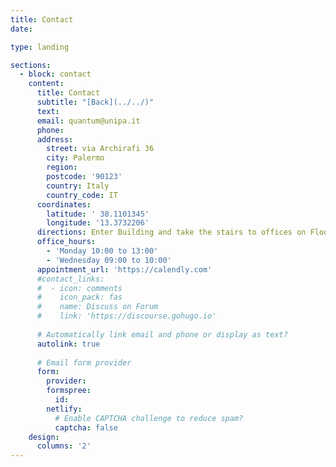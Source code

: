 ```yaml
---
title: Contact
date: 

type: landing

sections:
  - block: contact
    content:
      title: Contact
      subtitle: "[Back](../../)"
      text: 
      email: quantum@unipa.it
      phone: 
      address:
        street: via Archirafi 36
        city: Palermo
        region: 
        postcode: '90123'
        country: Italy
        country_code: IT
      coordinates:
        latitude: ' 38.1101345'
        longitude: '13.3732206'
      directions: Enter Building and take the stairs to offices on Floor 1
      office_hours:
        - 'Monday 10:00 to 13:00'
        - 'Wednesday 09:00 to 10:00'
      appointment_url: 'https://calendly.com'
      #contact_links:
      #  - icon: comments
      #    icon_pack: fas
      #    name: Discuss on Forum
      #    link: 'https://discourse.gohugo.io'
    
      # Automatically link email and phone or display as text?
      autolink: true
    
      # Email form provider
      form:
        provider: 
        formspree:
          id:
        netlify:
          # Enable CAPTCHA challenge to reduce spam?
          captcha: false
    design:
      columns: '2'
---
```

